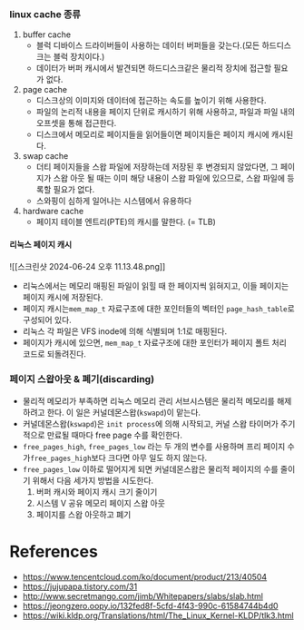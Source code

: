 ### linux cache 종류
1. buffer cache
   - 블럭 디바이스 드라이버들이 사용하는 데이터 버퍼들을 갖는다.(모든 하드디스크는 블럭 장치이다.)
   - 데이터가 버퍼 캐시에서 발견되면 하드디스크같은 물리적 장치에 접근할 필요가 없다. 
2. page cache
   - 디스크상의 이미지와 데이터에 접근하는 속도를 높이기 위해 사용한다.
   - 파일의 논리적 내용을 페이지 단위로 캐시하기 위해 사용하고, 파일과 파일 내의 오프셋을 통해 접근한다.
   - 디스크에서 메모리로 페이지들을 읽어들이면 페이지들은 페이지 캐시에 캐시된다.
3. swap cache
   - 더티 페이지들을 스왑 파일에 저장하는데 저장된 후 변경되지 않았다면, 그 페이지가 스왑 아웃 될 때는 이미 해당 내용이 스왑 파일에 있으므로, 스왑 파일에 등록할 필요가 없다.
   - 스와핑이 심하게 일어나는 시스템에서 유용하다
4. hardware cache
   - 페이지 테이블 엔트리(PTE)의 캐시를 말한다. (= TLB)

#### 리눅스 페이지 캐시
![[스크린샷 2024-06-24 오후 11.13.48.png]]
- 리눅스에서는 메모리 매핑된 파일이 읽힐 때 한 페이지씩 읽혀지고, 이들 페이지는 페이지 캐시에 저장된다.
- 페이지 캐시는`mem_map_t` 자료구조에 대한 포인터들의 벡터인 `page_hash_table`로 구성되어 있다.
- 리눅스 각 파일은 VFS inode에 의해 식별되며 1:1로 매핑된다.
- 페이지가 캐시에 있으면, `mem_map_t` 자료구조에 대한 포인터가 페이지 폴트 처리 코드로 되돌려진다. 

### 페이지 스왑아웃 & 폐기(discarding)
- 물리적 메모리가 부족하면 리눅스 메모리 관리 서브시스템은 물리적 메모리를 해제하려고 한다. 이 일은 커널데몬스왑(`kswapd`)이 맡는다.
- 커널데몬스왑(`kswapd`)은 `init process`에 의해 시작되고, 커널 스왑 타이머가 주기적으로 만료될 때마다 free page 수를 확인한다.
- `free_pages_high`, `free_pages_low` 라는 두 개의 변수를 사용하며 프리 페이지 수가`free_pages_high`보다 크다면 아무 일도 하지 않는다. 
- `free_pages_low` 이하로 떨어지게 되면 커널데몬스왑은 물리적 페이지의 수를 줄이기 위해서 다음 세가지 방법을 시도한다.
	1. 버퍼 캐시와 페이지 캐시 크기 줄이기
	2. 시스템 V 공유 메모리 페이지 스왑 아웃
	3. 페이지를 스왑 아웃하고 폐기

# References
- https://www.tencentcloud.com/ko/document/product/213/40504
- https://jujupapa.tistory.com/31
- http://www.secretmango.com/jimb/Whitepapers/slabs/slab.html
- https://jeongzero.oopy.io/132fed8f-5cfd-4f43-990c-61584744b4d0
- https://wiki.kldp.org/Translations/html/The_Linux_Kernel-KLDP/tlk3.html